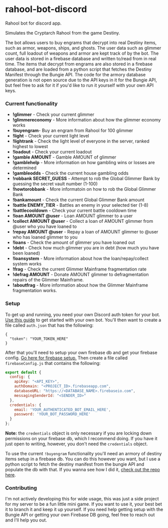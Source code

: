 # rahool-bot-discord
Rahool bot for discord app.

Simulates the Cryptarch Rahool from the game Destiny.

The bot allows users to buy engrams that decrypt into real Destiny items, such as armor, weapons, ships, and ghosts. The user data such as glimmer count,
full loadout of weapons and armor are kept track of by the bot. The user data is stored in a firebase database and written to/read from in real time. The items that decrypt from engrams
are also stored in a firebase database, and are loaded from a python script that fetches the Destiny Manifest through the Bungie API.
The code for the armory database generation is not open source due to the API keys in it for the Bungie API, but feel free to ask for it
if you'd like to run it yourself with your own API keys.

### Current functionality

* **!glimmer** - Check your current glimmer
* **!glimmereconomy** - More information about how the glimmer economy works
* **!buyengram**- Buy an engram from Rahool for 100 glimmer
* **!light** - Check your current light level
* **!lightrank** - Check the light level of everyone in the server, ranked highest to lowest
* **!loadout** - Check your current loadout
* **!gamble AMOUNT** - Gamble AMOUNT of glimmer
* **!gamblehelp** - More information on how gambling wins or losses are determined
* **!gambleodds** - Check the current house gambling odds
* **!robbank SECRET_GUESS** - Attempt to rob the Global Glimmer Bank by guessing the secret vault number (1-100)
* **!howtorobbank** - More informatoin on how to rob the Global Glimmer Bank
* **!bankamount** - Check the current Global Glimmer Bank amount
* **!battle ENEMY_TIER** - Battles an enemy in your selected tier (1-8)
* **!battlecooldown** - Check your current battle cooldown time
* **!loan AMOUNT @user** - Loan AMOUNT glimmer to a user
* **!collect AMOUNT @user** - Collect a loan of AMOUNT glimmer from @user who you have loaned to
* **!repay AMOUNT @user** - Repay a loan of AMOUNT glimmer to @user who has loaned glimmer to you
* **!loans** - Check the amount of glimmer you have loaned out
* **!debt** - Check how much glimmer you are in debt (how much you have been loaned)
* **!loansystem** - More information about how the loan/repay/collect system works
* **!frag** - Check the current Glimmer Mainframe fragmentation rate
* **!defrag AMOUNT** - Donate AMOUNT glimmer to defragmentation repairs of the Glimmer Mainframe.
* **!aboutfrag** - More information about how the Glimmer Mainframe fragmentation works.

### Setup

To get up and running, you need your own Discord auth token for your bot. [Use this guide](https://medium.com/@renesansz/tutorial-creating-a-simple-discord-bot-9465a2764dc0) to get started with your own bot. You'll then want to create a file called `auth.json` that has the following:  

```
{
  "token": "YOUR_TOKEN_HERE"
}
```

After that you'll need to setup your own firebase db and get your firebase config. [Go here for firebase setup.](https://firebase.google.com/docs/web/setup?authuser=0) Then create a file called `firebaseConfig.js` that contains the following: 

```js
export default {
  config: {
    apiKey: "<API_KEY>",
    authDomain: "<PROJECT_ID>.firebaseapp.com",
    databaseURL: "https://<DATABASE_NAME>.firebaseio.com",
    messagingSenderId: "<SENDER_ID>"
  },
  credentials: {
    email: 'YOUR_AUTHENTICATED_BOT_EMAIL_HERE',
    password: 'YOUR_BOT_PASSWORD_HERE'
  }
};
```

**Note:** the `credentials` object is only necessary if you are locking down permissions on your firebase db, which I recommend doing. If you have it just open to writing, however, you don't need the `credentials` object.

To use the current `!buyengram` functionality you'll need an armory of destiny items setup in a firebase db. You can do this however you want, but I use a python script to fetch the destiny manifest from the bungie API and populate the db with that. If you wanna see how I did it, [check out the repo here](https://github.com/MrDoctorJ/destiny-armory-generator/tree/master).


### Contributing

I'm not actively developing this for wide usage, this was just a side project for my server to be a fun little mini game. If you want to use it, your best bet it to branch it and keep it up yourself. If you need help getting setup with the Bungie API or getting your own Firebase DB going, feel free to reach out and I'll help you out.
